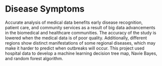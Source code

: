 # Disease Symptoms
Accurate analysis of medical data benefits early disease recognition, patient care, and community services as a result of big data advancements in the biomedical and healthcare communities. The accuracy of the study is lowered when the medical data is of poor quality. Additionally, different regions show distinct manifestations of some regional diseases, which may make it harder to predict when outbreaks will occur. This project used hospital data to develop a machine learning decision tree map, Navie Bayes, and random forest algorithm.
